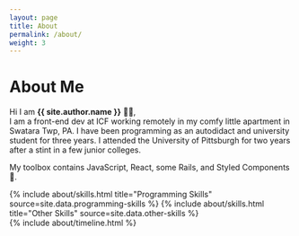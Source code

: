 ```yaml
---
layout: page
title: About
permalink: /about/
weight: 3
---
```


# **About Me**

Hi I am **{{ site.author.name }}** 👋🏾,<br>
I am a front-end dev at ICF working remotely in my comfy little apartment in Swatara Twp, PA. I have been programming as an autodidact and university student for three years. I attended the University of Pittsburgh for two years after a stint in a few junior colleges.

My toolbox contains JavaScript, React, some Rails, and Styled Components 💅.

<div class="row">
{% include about/skills.html title="Programming Skills" source=site.data.programming-skills %}
{% include about/skills.html title="Other Skills" source=site.data.other-skills %}
</div>

<div class="row">
{% include about/timeline.html %}
</div>
